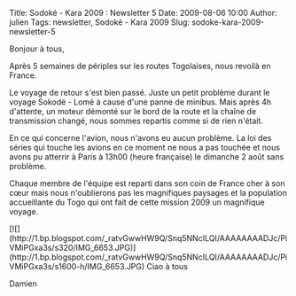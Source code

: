 Title: Sodoké - Kara 2009 : Newsletter 5
Date: 2009-08-06 10:00
Author: julien
Tags: newsletter, Sodoké - Kara 2009
Slug: sodoke-kara-2009-newsletter-5

Bonjour à tous,

</p>
Après 5 semaines de périples sur les routes Togolaises, nous revoilà en
France.

</p>
Le voyage de retour s'est bien passé. Juste un petit problème durant le
voyage Sokodé - Lomé à cause d'une panne de minibus. Mais après 4h
d'attente, un moteur démonté sur le bord de la route et la chaîne de
transmission changé, nous sommes repartis comme si de rien n'était.

</p>
En ce qui concerne l'avion, nous n'avons eu aucun problème. La loi des
séries qui touche les avions en ce moment ne nous a pas touchée et nous
avons pu atterrir à Paris à 13h00 (heure française) le dimanche 2 août
sans problème.

</p>
Chaque membre de l'équipe est reparti dans son coin de France cher à son
cœur mais nous n'oublierons pas les magnifiques paysages et la
population accueillante du Togo qui ont fait de cette mission 2009 un
magnifique voyage.

</p>
[![](http://1.bp.blogspot.com/_ratvGwwHW9Q/Snq5NNcILQI/AAAAAAAADJc/PiVMiPGxa3s/s320/IMG_6653.JPG)](http://1.bp.blogspot.com/_ratvGwwHW9Q/Snq5NNcILQI/AAAAAAAADJc/PiVMiPGxa3s/s1600-h/IMG_6653.JPG)  
Ciao à tous

</p>
Damien

</p>

